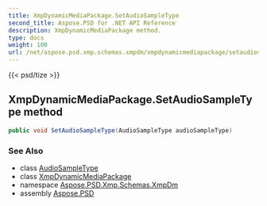 ```yaml
---
title: XmpDynamicMediaPackage.SetAudioSampleType
second_title: Aspose.PSD for .NET API Reference
description: XmpDynamicMediaPackage method. 
type: docs
weight: 100
url: /net/aspose.psd.xmp.schemas.xmpdm/xmpdynamicmediapackage/setaudiosampletype/
---
```

{{< psd/tize >}}
## XmpDynamicMediaPackage.SetAudioSampleType method

```csharp
public void SetAudioSampleType(AudioSampleType audioSampleType)
```

### See Also

* class [AudioSampleType](../../audiosampletype/)
* class [XmpDynamicMediaPackage](../)
* namespace [Aspose.PSD.Xmp.Schemas.XmpDm](../../xmpdynamicmediapackage/)
* assembly [Aspose.PSD](../../../)


